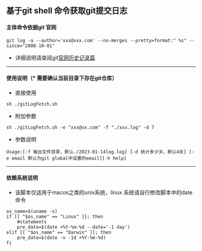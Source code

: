 ## 基于git shell 命令获取git提交日志
#### 主体命令依据git 官网
```shell
git log -a --author='xxx@xxx.com' --no-merges --pretty=format:" %s" --since="2008-10-01"
```
* 详细说明请查阅git[官网历史记录篇](https://git-scm.com/book/zh/v2/Git-%E5%9F%BA%E7%A1%80-%E6%9F%A5%E7%9C%8B%E6%8F%90%E4%BA%A4%E5%8E%86%E5%8F%B2)

*****************************
#### 使用说明（* 需要确认当前目录下存在git仓库）
* 直接使用
```shell
sh ./gitLogFetch.sh
```
* 附加参数
```shell
sh ./gitLogFetch.sh -e "xxx@xx.com" -f "./xxx.log" -d 7 
```
* 参数说明
```shell
Usage:[-f 输出文件目录，默认./2023-01-14log.log] [-d 统计多少天，默认4天] [-e email 默认为git global中设置的email][-h help]
```

***********************
#### 依赖系统说明
* 该脚本仅适用于macos之类的unix系统，linux 系统请自行修改脚本中的date命令
```shell
os_name=$(uname -s)
if [[ "$os_name" == "Linux" ]]; then
    #statements
    pre_date=$(date +%Y-%m-%d --date='-1 day')
elif [[ "$os_name" == "Darwin" ]]; then
    pre_date=$(date -v -1d +%Y-%m-%d)
fi
```